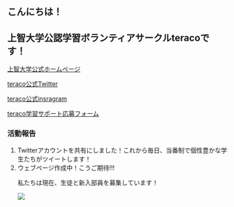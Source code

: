<html>
<head>
<link rel="stylesheet" href="https://ycdycd.github.io/teraco_sophia/teraco2.cs"/>
<title>学習支援ボランティアサークル</title>
<style type=”text/css”>
h2 {
	 color: #CC0000;
	 background: -webkit-linear-gradient(0deg, #40E0D0, #FF8C00, #FF0080);
	 -webkit-background-clip: text;
	 -webkit-text-fill-color: transparent;
	 font-size: 50px;
	 font-family:"Avenir Next";
	 text-align: center;
}
</style>
</head>

<body>
<h2>こんにちは！</h2>
<h2>上智大学公認学習ボランティアサークルteracoです！</h2>      
<p>
		<a href="https://www.sophia.ac.jp/">上智大学公式ホームページ</a></p>
<p>
	<a href="https://twitter.com/teraco_sophia">teraco公式Twitter</a>
</p>
<p>
	<a href="https://www.instagram.com/teraco_sophia/">teraco公式insragram</a>
</p>
<p>
   <a href="https://docs.google.com/forms/d/e/1FAIpQLSeo8wmTybTc1FguDubcO_ezGijsVdgObJA8aWEl_C9H_NmSFg/viewform">teraco学習サポート応募フォーム</a>
</p>
<h3>活動報告</h3>
<ol>
	<li>Twitterアカウントを共有にしました！これから毎日、当番制で個性豊かな学生たちがツイートします！</li>
	<li>ウェブページ作成中！こうご期待!!!</li>
<p>私たちは現在、生徒と新入部員を募集しています！</p>
<img src="https://shinkan.circleapp.jp/oc-content/uploads/0/12.jpg"
</ol>
</body>
</html>
